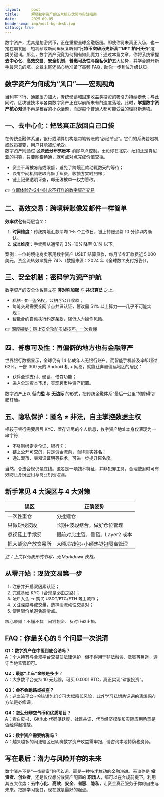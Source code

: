 ```yaml
---
layout:     post
title:      解锁数字资产的五大核心优势与实战指南
date:       2025-09-05
header-img: img/post-bg-desk.jpg
catalog: true
---
```


数字资产，尤其是加密货币，正在重塑全球金融版图。即使你尚未真正入场，也一定在朋友圈、短视频或新闻里反复听到“**比特币突破历史新高**”“**NFT 拍出天价**”这类关键词。那么，数字资产究竟为何拥有如此魔力？通过本篇文章，你将系统掌握**去中心化**、**高效交易**、**安全机制**、**普惠可及性**与**隐私保护**五大优势，并学会避开新手最常见的坑。文章末尾还贴心地准备了高频 FAQ，助你一步到位升级认知。

## 数字资产为何成为“风口”——宏观视角

当利率下行、通胀压力加大，传统储蓄和固定收益类投资的吸引力持续走低；与此同时，区块链技术与各类数字资产正在以前所未有的速度落地。此时，**掌握数字资产核心知识**不再是极客的小众话题，而是每个普通人都可能受益的理财新选项。

## 一、去中心化：把钱真正放回自己口袋

在传统金融体系里，银行或清算机构是每笔转账的“必经节点”。它们的系统若宕机或政策突变，用户只能被动承受。  
数字资产则通过 **区块链分布式账本** 消除单点控制。无论你在北京、纽约还是肯尼亚的村镇，只要网络畅通，就可点对点完成价值交换。  
- 资金不再被冻结或限额，避免了跨境汇款动辄数天的等待；  
- 没有中间机构收取高额手续费，收款方实时到账；  
- 链上记录透明可查，却无法被单一权力篡改。  

👉 [立即体验7×24小时永不打烊的数字资产交易](https://okxdog.com/)

## 二、高效交易：跨境转账像发邮件一样简单

**效率优化**有两层含义：  
1. **时间维度**：传统跨境汇款平均 1–5 个工作日，链上转账通常 10 分钟以内确认。  
2. **成本维度**：手续费从通常的 3%–10% 降至 0.1% 以下。  

案例：一位跨境电商卖家用数字资产 USDT 结算货款，每月节省汇款费近 5,000 美元，资金流转效率提升 74%（数据来源：2024 年《全球数字支付报告》）。

## 三、安全机制：密码学为资产护航

数字资产的安全体系建立在 **非对称加密** 与 **共识算法** 之上。  
- 私钥=唯一签名权，公钥可公开收款；  
- 每笔交易需要全网节点共识认证，篡改需 51% 以上算力——几乎不可能实现；  
- 智能合约自动执行约定条款，降低人为操作风险。  

👉 [深度揭秘：链上安全攻防实战技巧，一次看懂](https://okxdog.com/)

## 四、普惠可及性：再偏僻的地方也有金融尊严

世界银行数据显示，全球仍有 14 亿成年人无银行账户，而智能手机普及率却超过 62%。一部 300 元的 Android 机 + 网络，就能让非洲偏远地区的居民：  
- 获得全球支付、储蓄、借贷功能；  
- 进入全球资本市场，实现跨币种资产配置。  

数字资产正以 **低门槛** 与 **无边际** 的形式，把传统金融体系“最后一公里”的障碍彻底打通。

## 五、隐私保护：匿名 ≠ 非法，自主掌控数据主权

相较于银行需要层层 KYC、留存详尽的个人信息，数字资产地址本身仅表现为一串字符：  
- 不强制绑定身份证、银行卡；  
- 链上公开可查的，只是资金流向，而非真实姓名；  
- 通过混币、零知识证明等技术，可进一步提升匿名度。  

当然，合法合规仍是底线。匿名是一项技术特征，并非犯罪工具，合理使用时可有效防止身份盗用与商业机密泄漏。

## 新手常见 4 大误区与 4 大对策

| 误区 | 正确姿势 |
|---|---|
| 一次性重仓 | 分批建仓 |  
| 只做短线波段 | 长期+波段结合，做好仓位管理 |  
| 忽视链上手续费 | 提前对比主链、侧链、Layer2 成本 |  
| 把大额资产放交易所 | 大额冷钱包+小额热钱包隔离管理 |

*注：上文以列表形式书写，无 Markdown 表格。*

## 从零开始：现货交易第一步

1. 注册并开启双因素认证；  
2. 完成基础 KYC（合规是必由之路）；  
3. 法币入金 → 购买 USDT/BTC/ETH 等主流币；  
4. 关注深度与成交量，选择高流动性交易对；  
5. 使用限价单避免高滑点。  

核心原则：不懂不投、闲钱投资、及时止盈止损。

## FAQ：你最关心的 5 个问题一次说清

**Q1：数字资产在中国到底合法吗？**  
A：个人持有与合规平台交易受法律保护，但不得用于非法融资、洗钱等用途，遵守当地监管即可。

**Q2：最低“上车”金额是多少？**  
A：大多数平台支持 10 元起购，可买 0.0001 BTC，真正实现“碎银投资”。

**Q3：会不会跑路或被盗？**  
A：选主流平台+冷热钱包组合可大幅降低风险，此外学习私钥助记词的离线保存方法是必修课。

**Q4：怎么分辨空气币和优质项目？**  
A：看白皮书、GitHub 代码活跃度、社区共识、代币经济模型和实际应用场景是否经得起推敲。

**Q5：数字资产需要纳税吗？**  
A：越来越多的司法辖区已明确数字资产收益需申报，请咨询本地持牌税务师。

## 写在最后：潜力与风险并存的未来

数字资产不是“一夜暴富”的代名词，而是一种技术推动的金融演进。无论你是 **投资者**、**创业者**，还是仅仅想分散资产配置的 **职场人**，都可以在合规前提下，利用其五大优势：**去中心化**、**高效**、**安全**、**普惠**、**隐私**，让资金真正服务于你的自由与未来。把握学习窗口，现在就是最好的起点。